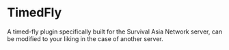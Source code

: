 # TimedFly
A timed-fly plugin specifically built for the Survival Asia Network server, can be modified to your liking in the case of another server.

